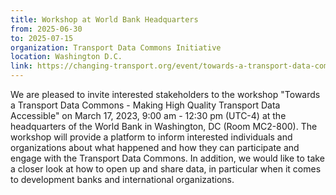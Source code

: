 ```yaml
---
title: Workshop at World Bank Headquarters
from: 2025-06-30
to: 2025-07-15
organization: Transport Data Commons Initiative
location: Washington D.C.
link: https://changing-transport.org/event/towards-a-transport-data-commons-workshop-at-world-bank-headquarters-in-washington-d-c-linked-to-transforming-transportation/
---
```


We are pleased to invite interested stakeholders to the workshop "Towards a Transport Data Commons - Making High Quality Transport Data Accessible" on March 17, 2023, 9:00 am - 12:30 pm (UTC-4) at the headquarters of the World Bank in Washington, DC (Room MC2-800). The workshop will provide a platform to inform interested individuals and organizations about what happened and how they can participate and engage with the Transport Data Commons. In addition, we would like to take a closer look at how to open up and share data, in particular when it comes to development banks and international organizations.
